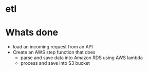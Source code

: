 # etl
<h1>Whats done</h1>

- load an incoming request from an API
- Create an AWS step function that does
  - parse and save data into Amazon RDS using AWS lambda
  - process and save into S3 bucket
